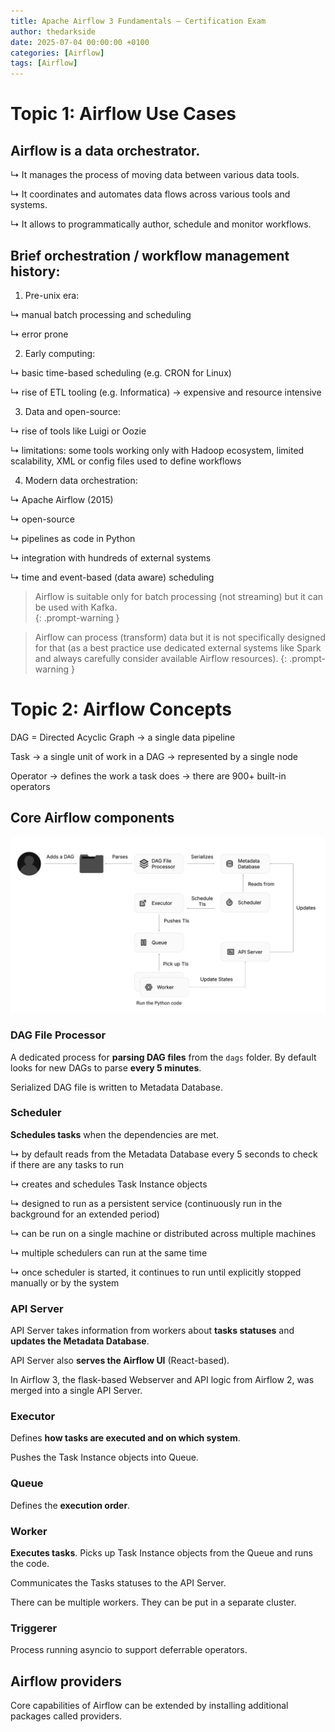 ```yaml
---
title: Apache Airflow 3 Fundamentals – Certification Exam
author: thedarkside
date: 2025-07-04 00:00:00 +0100
categories: [Airflow]
tags: [Airflow]
---
```


# Topic 1: Airflow Use Cases 

## Airflow is a data orchestrator. 

↳ It manages the process of moving data between various data tools. 

↳ It coordinates and automates data flows across various tools and systems. 

↳ It allows to programmatically author, schedule and monitor workflows.

## Brief orchestration / workflow management history:
1) Pre-unix era:

↳ manual batch processing and scheduling

↳ error prone

2) Early computing:

↳ basic time-based scheduling (e.g. CRON for Linux)

↳ rise of ETL tooling (e.g. Informatica) → expensive and resource intensive

3) Data and open-source:

↳ rise of tools like Luigi or Oozie

↳ limitations: some tools working only with Hadoop ecosystem, limited scalability, XML or config files used to define workflows 

4) Modern data orchestration:

↳ Apache Airflow (2015)

↳ open-source

↳ pipelines as code in Python

↳ integration with hundreds of external systems

↳ time and event-based (data aware) scheduling 

> Airflow is suitable only for batch processing (not streaming) but it can be used with Kafka.  
{: .prompt-warning }

> Airflow can process (transform) data but it is not specifically designed for that (as a best practice use dedicated external systems like Spark and always carefully consider available Airflow resources). 
{: .prompt-warning }

# Topic 2: Airflow Concepts

DAG = Directed Acyclic Graph → a single data pipeline

Task → a single unit of work in a DAG → represented by a single node

Operator → defines the work a task does → there are 900+ built-in operators

## Core Airflow components

![](/assets/img/airflow-3-exam/airflow-3-components.jpg)

### DAG File Processor 
A dedicated process for **parsing DAG files** from the `dags` folder. By default looks for new DAGs to parse **every 5 minutes**. 

Serialized DAG file is written to Metadata Database.

###  Scheduler 
**Schedules tasks** when the dependencies are met. 

↳ by default reads from the Metadata Database every 5 seconds to check if there are any tasks to run

↳ creates and schedules Task Instance objects

↳ designed to run as a persistent service (continuously run in the background for an extended period)

↳ can be run on a single machine or distributed across multiple machines

↳ multiple schedulers can run at the same time

↳ once scheduler is started, it continues to run until explicitly stopped manually or by the system

### API Server 
API Server takes information from workers about **tasks statuses** and **updates the Metadata Database**.

API Server also **serves the Airflow UI** (React-based).

In Airflow 3, the flask-based Webserver and API logic from Airflow 2, was merged into a single API Server.

### Executor 
Defines **how tasks are executed and on which system**. 

Pushes the Task Instance objects into Queue.

### Queue
Defines the **execution order**.

### Worker 
**Executes tasks**. Picks up Task Instance objects from the Queue and runs the code. 

Communicates the Tasks statuses to the API Server. 

There can be multiple workers. They can be put in a separate cluster. 

### Triggerer 
Process running asyncio to support deferrable operators. 


## Airflow providers
Core capabilities of Airflow can be extended by installing additional packages called providers. 

